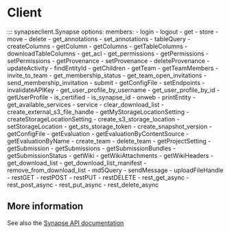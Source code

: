 # Client

<!-- We are manually defining the members here in this case to control the ordering of
those memebrs. We are roughly grouping these for similar functionality. -->
::: synapseclient.Synapse
    options:
        members:
        - login
        - logout
        - get
        - store
        - move
        - delete
        - get_annotations
        - set_annotations
        - tableQuery
        - createColumns
        - getColumn
        - getColumns
        - getTableColumns
        - downloadTableColumns
        - get_acl
        - get_permissions
        - getPermissions
        - setPermissions
        - getProvenance
        - setProvenance
        - deleteProvenance
        - updateActivity
        - findEntityId
        - getChildren
        - getTeam
        - getTeamMembers
        - invite_to_team
        - get_membership_status
        - get_team_open_invitations
        - send_membership_invitation
        - submit
        - getConfigFile
        - setEndpoints
        - invalidateAPIKey
        - get_user_profile_by_username
        - get_user_profile_by_id
        - getUserProfile
        - is_certified
        - is_synapse_id
        - onweb
        - printEntity
        - get_available_services
        - service
        - clear_download_list
        - create_external_s3_file_handle
        - getMyStorageLocationSetting
        - createStorageLocationSetting
        - create_s3_storage_location
        - setStorageLocation
        - get_sts_storage_token
        - create_snapshot_version
        - getConfigFile
        - getEvaluation
        - getEvaluationByContentSource
        - getEvaluationByName
        - create_team
        - delete_team
        - getProjectSetting
        - getSubmission
        - getSubmissions
        - getSubmissionBundles
        - getSubmissionStatus
        - getWiki
        - getWikiAttachments
        - getWikiHeaders
        - get_download_list
        - get_download_list_manifest
        - remove_from_download_list
        - md5Query
        - sendMessage
        - uploadFileHandle
        - restGET
        - restPOST
        - restPUT
        - restDELETE
        - rest_get_async
        - rest_post_async
        - rest_put_async
        - rest_delete_async

## More information

See also the [Synapse API documentation](https://rest-docs.synapse.org/)

